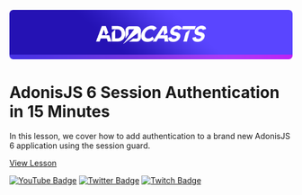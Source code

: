 ![Adocasts](https://github.com/adocasts/.github/blob/main/assets/brand-banner-rounded.png?raw=true)
# AdonisJS 6 Session Authentication in 15 Minutes

In this lesson, we cover how to add authentication to a brand new AdonisJS 6 application using the session guard.


[View Lesson](https://adocasts.com/lessons/adonisjs-6-session-authentication-in-15-minutes)

[![YouTube Badge](https://img.shields.io/youtube/channel/subscribers/UCTEKX3KQAJi7_0-_rSz0Edg?logo=YouTube&style=for-the-badge)](https://youtube.com/adocasts)
[![Twitter Badge](https://img.shields.io/twitter/follow/adocasts?logo=twitter&logoColor=white&style=for-the-badge)](https://twitter.com/adocasts)
[![Twitch Badge](https://img.shields.io/twitch/status/adocasts?logo=twitch&logoColor=white&style=for-the-badge)](https://twitch.tv/adocasts)
